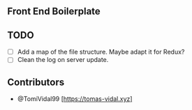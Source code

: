 ## Front End Boilerplate

## TODO

- [ ] Add a map of the file structure. Maybe adapt it for Redux?
- [ ] Clean the log on server update.

## Contributors

- @TomiVidal99 [https://tomas-vidal.xyz]

